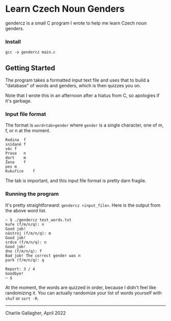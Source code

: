 # Learn Czech Noun Genders
gendercz is a small C program I wrote to help me learn Czech noun genders. 

### Install

```
gcc -o gendercz main.c
```

## Getting Started
The program takes a formatted input text file and uses that to build a
"database" of words and genders, which is then quizzes you on. 

Note that I wrote this in an afternoon after a hiatus from C, so apologies if
it's garbage. 

### Input file format
The format is `word<tab>gender` where `gender` is a single character, one of m,
f, or n at the moment. 

```
Rodina	f
snídaně	f
věc	f
Prase	n
dort	m
Žena	f
pes	m
Kukuřice	f
```

The tab is important, and this input file format is pretty darn fragile. 

### Running the program
It's pretty straightforward: `gendercz <input_file>`. Here is the output from
the above word list. 

```
~ $ ./gendercz test_words.txt
kuře (f/m/n/q): n
Good job!
nástroj (f/m/n/q): m
Good job!
srdce (f/m/n/q): n
Good job!
dno (f/m/n/q): f
Bad job! The correct gender was n
park (f/m/n/q): q

Report: 3 / 4
Goodbye!
~ $
```

At the moment, the words are quizzed in order, because I didn't feel like
randomizing it. You can actually randomize your list of words yourself with
`shuf` or `sort -R`. 


---

Charlie Gallagher, April 2022
